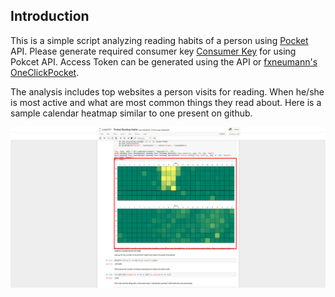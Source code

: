 ## Introduction

This is a simple script analyzing reading habits of a person using [Pocket](https://getpocket.com) API. Please generate required consumer key [Consumer Key](https://getpocket.com/developer/apps/new) for using Pokcet API. Access Token can be generated using the API or [fxneumann's OneClickPocket](https://reader.fxneumann.de/plugins/oneclickpocket/auth.php).

The analysis includes top websites a person visits for reading. When he/she is most active and what are most common things they read about. Here is a sample calendar heatmap similar to one present on github.

<p align="center">
    <img src="images/weekmap.png" alt="calendar heatmap"> 
</p>
